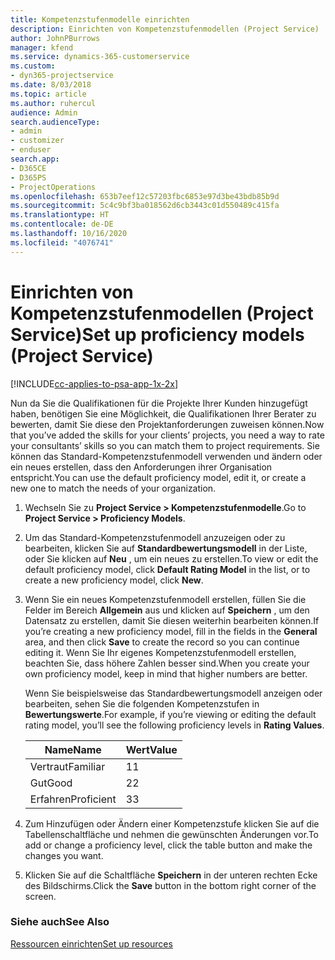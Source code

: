 ```yaml
---
title: Kompetenzstufenmodelle einrichten
description: Einrichten von Kompetenzstufenmodellen (Project Service)
author: JohnPBurrows
manager: kfend
ms.service: dynamics-365-customerservice
ms.custom:
- dyn365-projectservice
ms.date: 8/03/2018
ms.topic: article
ms.author: ruhercul
audience: Admin
search.audienceType:
- admin
- customizer
- enduser
search.app:
- D365CE
- D365PS
- ProjectOperations
ms.openlocfilehash: 653b7eef12c57203fbc6853e97d3be43bdb85b9d
ms.sourcegitcommit: 5c4c9bf3ba018562d6cb3443c01d550489c415fa
ms.translationtype: HT
ms.contentlocale: de-DE
ms.lasthandoff: 10/16/2020
ms.locfileid: "4076741"
---
```

# <a name="set-up-proficiency-models-project-service"></a><span data-ttu-id="91949-103">Einrichten von Kompetenzstufenmodellen (Project Service)</span><span class="sxs-lookup"><span data-stu-id="91949-103">Set up proficiency models (Project Service)</span></span>

[!INCLUDE[cc-applies-to-psa-app-1x-2x](../includes/cc-applies-to-psa-app-1x-2x.md)]

<span data-ttu-id="91949-104">Nun da Sie die Qualifikationen für die Projekte Ihrer Kunden hinzugefügt haben, benötigen Sie eine Möglichkeit, die Qualifikationen Ihrer Berater zu bewerten, damit Sie diese den Projektanforderungen zuweisen können.</span><span class="sxs-lookup"><span data-stu-id="91949-104">Now that you’ve added the skills for your clients’ projects, you need a way to rate your consultants’ skills so you can match them to project requirements.</span></span> <span data-ttu-id="91949-105">Sie können das Standard-Kompetenzstufenmodell verwenden und ändern oder ein neues erstellen, dass den Anforderungen ihrer Organisation entspricht.</span><span class="sxs-lookup"><span data-stu-id="91949-105">You can use the default proficiency model, edit it, or create a new one to match the needs of your organization.</span></span>  
  
1.  <span data-ttu-id="91949-106">Wechseln Sie zu **Project Service > Kompetenzstufenmodelle**.</span><span class="sxs-lookup"><span data-stu-id="91949-106">Go to **Project Service > Proficiency Models**.</span></span>  
  
2.  <span data-ttu-id="91949-107">Um das Standard-Kompetenzstufenmodell anzuzeigen oder zu bearbeiten, klicken Sie auf **Standardbewertungsmodell** in der Liste, oder Sie klicken auf **Neu** , um ein neues zu erstellen.</span><span class="sxs-lookup"><span data-stu-id="91949-107">To view or edit the default proficiency model, click **Default Rating Model** in the list, or to create a new proficiency model, click **New**.</span></span>  
  
3.  <span data-ttu-id="91949-108">Wenn Sie ein neues Kompetenzstufenmodell erstellen, füllen Sie die Felder im Bereich **Allgemein** aus und klicken auf **Speichern** , um den Datensatz zu erstellen, damit Sie diesen weiterhin bearbeiten können.</span><span class="sxs-lookup"><span data-stu-id="91949-108">If you’re creating a new proficiency model, fill in the fields in the **General** area, and then click **Save** to create the record so you can continue editing it.</span></span> <span data-ttu-id="91949-109">Wenn Sie Ihr eigenes Kompetenzstufenmodell erstellen, beachten Sie, dass höhere Zahlen besser sind.</span><span class="sxs-lookup"><span data-stu-id="91949-109">When you create your own proficiency model, keep in mind that higher numbers are better.</span></span>  
  
     <span data-ttu-id="91949-110">Wenn Sie beispielsweise das Standardbewertungsmodell anzeigen oder bearbeiten, sehen Sie die folgenden Kompetenzstufen in **Bewertungswerte**.</span><span class="sxs-lookup"><span data-stu-id="91949-110">For example, if you’re viewing or editing the default rating model, you’ll see the following proficiency levels in **Rating Values**.</span></span>  
  
    |<span data-ttu-id="91949-111">Name</span><span class="sxs-lookup"><span data-stu-id="91949-111">Name</span></span>|<span data-ttu-id="91949-112">Wert</span><span class="sxs-lookup"><span data-stu-id="91949-112">Value</span></span>|  
    |----------|-----------|  
    |<span data-ttu-id="91949-113">Vertraut</span><span class="sxs-lookup"><span data-stu-id="91949-113">Familiar</span></span>|<span data-ttu-id="91949-114">1</span><span class="sxs-lookup"><span data-stu-id="91949-114">1</span></span>|  
    |<span data-ttu-id="91949-115">Gut</span><span class="sxs-lookup"><span data-stu-id="91949-115">Good</span></span>|<span data-ttu-id="91949-116">2</span><span class="sxs-lookup"><span data-stu-id="91949-116">2</span></span>|  
    |<span data-ttu-id="91949-117">Erfahren</span><span class="sxs-lookup"><span data-stu-id="91949-117">Proficient</span></span>|<span data-ttu-id="91949-118">3</span><span class="sxs-lookup"><span data-stu-id="91949-118">3</span></span>|  
  
4.  <span data-ttu-id="91949-119">Zum Hinzufügen oder Ändern einer Kompetenzstufe klicken Sie auf die Tabellenschaltfläche und nehmen die gewünschten Änderungen vor.</span><span class="sxs-lookup"><span data-stu-id="91949-119">To add or change a proficiency level, click the table button and make the changes you want.</span></span>  
  
5.  <span data-ttu-id="91949-120">Klicken Sie auf die Schaltfläche **Speichern** in der unteren rechten Ecke des Bildschirms.</span><span class="sxs-lookup"><span data-stu-id="91949-120">Click the **Save** button in the bottom right corner of the screen.</span></span>  
  
### <a name="see-also"></a><span data-ttu-id="91949-121">Siehe auch</span><span class="sxs-lookup"><span data-stu-id="91949-121">See Also</span></span>  
 [<span data-ttu-id="91949-122">Ressourcen einrichten</span><span class="sxs-lookup"><span data-stu-id="91949-122">Set up resources</span></span>](../psa/set-up-resources.md)
